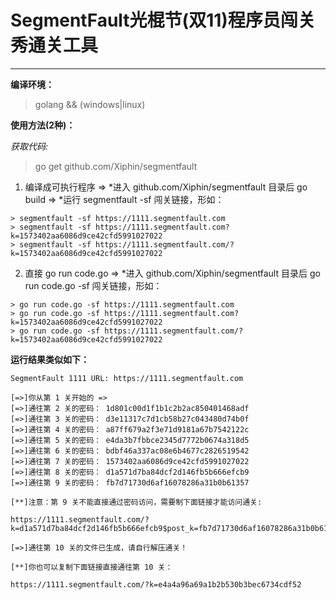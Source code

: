 # SegmentFault光棍节(双11)程序员闯关秀通关工具
------
**编译环境：**
> golang && (windows|linux)

**使用方法(2种)：**

*获取代码:*
> go get github.com/Xiphin/segmentfault

 1. 编译成可执行程序
=> *进入 github.com/Xiphin/segmentfault 目录后 go build
=> *运行 segmentfault -sf 闯关链接，形如：
```
> segmentfault -sf https://1111.segmentfault.com
> segmentfault -sf https://1111.segmentfault.com?k=1573402aa6086d9ce42cfd5991027022
> segmentfault -sf https://1111.segmentfault.com/?k=1573402aa6086d9ce42cfd5991027022
```
  
 2. 直接 go run code.go
=> *进入 github.com/Xiphin/segmentfault 目录后 go run code.go -sf 闯关链接，形如：
```
> go run code.go -sf https://1111.segmentfault.com
> go run code.go -sf https://1111.segmentfault.com?k=1573402aa6086d9ce42cfd5991027022
> go run code.go -sf https://1111.segmentfault.com/?k=1573402aa6086d9ce42cfd5991027022
```
**运行结果类似如下：**
```
SegmentFault 1111 URL: https://1111.segmentfault.com

[=>]你从第 1 关开始的 =>
[=>]通往第 2 关的密码： 1d801c00d1f1b1c2b2ac850401468adf
[=>]通往第 3 关的密码： d3e11317c7d1cb58b27c043480d74b0f
[=>]通往第 4 关的密码： a87ff679a2f3e71d9181a67b7542122c
[=>]通往第 5 关的密码： e4da3b7fbbce2345d7772b0674a318d5
[=>]通往第 6 关的密码： bdbf46a337ac08e6b4677c2826519542
[=>]通往第 7 关的密码： 1573402aa6086d9ce42cfd5991027022
[=>]通往第 8 关的密码： d1a571d7ba84dcf2d146fb5b666efcb9
[=>]通往第 9 关的密码： fb7d71730d6af16078286a31b0b61357

[**]注意：第 9 关不能直接通过密码访问，需要制下面链接才能访问通关:

https://1111.segmentfault.com/?k=d1a571d7ba84dcf2d146fb5b666efcb9$post_k=fb7d71730d6af16078286a31b0b61357

[=>]通往第 10 关的文件已生成，请自行解压通关！

[**]你也可以复制下面链接直接通往第 10 关：

https://1111.segmentfault.com/?k=e4a4a96a69a1b2b530b3bec6734cdf52
```


